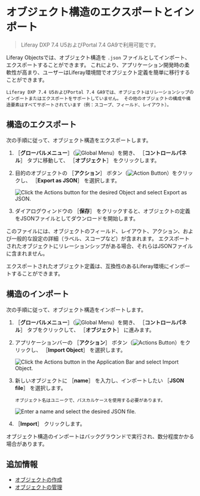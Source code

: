 # オブジェクト構造のエクスポートとインポート

> Liferay DXP 7.4 U5およびPortal 7.4 GA9で利用可能です。

Liferay Objectsでは、オブジェクト構造を `.json` ファイルとしてインポート、エクスポートすることができます。 これにより、アプリケーション開発時の柔軟性が高まり、ユーザーはLiferay環境間でオブジェクト定義を簡単に移行することができます。

```{important}
Liferay DXP 7.4 U5およびPortal 7.4 GA9では、オブジェクトはリレーションシップのインポートまたはエクスポートをサポートしていません。 その他のオブジェクトの構成や構造要素はすべてサポートされています（例：スコープ、フィールド、レイアウト）。
```

<a name="exporting-structures" />

## 構造のエクスポート

次の手順に従って、オブジェクト構造をエクスポートします。

1. ［**グローバルメニュー**］（![Global Menu](../../../images/icon-applications-menu.png)）を開き、 ［**コントロールパネル**］ タブに移動して、 ［**オブジェクト**］ をクリックします。

1. 目的のオブジェクトの ［**アクション**］ ボタン（![Action Button](../../../images/icon-actions.png)）をクリックし、 ［**Export as JSON**］ を選択します。

   ![Click the Actions button for the desired Object and select Export as JSON.](./exporting-and-importing-object-structures/images/01.png)

1. ダイアログウィンドウの ［**保存**］ をクリックすると、オブジェクトの定義をJSONファイルとしてダウンロードを開始します。

このファイルには、オブジェクトのフィールド、レイアウト、アクション、および一般的な設定の詳細（ラベル、スコープなど）が含まれます。 エクスポートされたオブジェクトにリレーションシップがある場合、それらはJSONファイルに含まれません。

エクスポートされたオブジェクト定義は、互換性のあるLiferay環境にインポートすることができます。

<a name="importing-structures" />

## 構造のインポート

次の手順に従って、オブジェクト構造をインポートします。

1. ［**グローバルメニュー**］（![Global Menu](../../../images/icon-applications-menu.png)）を開き、 ［**コントロールパネル**］ タブをクリックして、 ［**オブジェクト**］ に進みます。

1. アプリケーションバーの ［**アクション**］ ボタン（![Actions Button](../../../images/icon-actions.png)）をクリックし、 ［**Import Object**］ を選択します。

   ![Click the Actions button in the Application Bar and select Import Object.](./exporting-and-importing-object-structures/images/02.png)

1. 新しいオブジェクトに ［**name**］ を入力し、インポートしたい ［**JSON file**］ を選択します。

   ```{important}
   オブジェクト名はユニークで、パスカルケースを使用する必要があります。
   ```

   ![Enter a name and select the desired JSON file.](./exporting-and-importing-object-structures/images/03.png)

1. ［**Import**］ クリックします。

オブジェクト構造のインポートはバックグラウンドで実行され、数分程度かかる場合があります。

<a name="additional-information" />

## 追加情報

* [オブジェクトの作成](./creating-objects.md)
* [オブジェクトの管理](./managing-objects.md)

